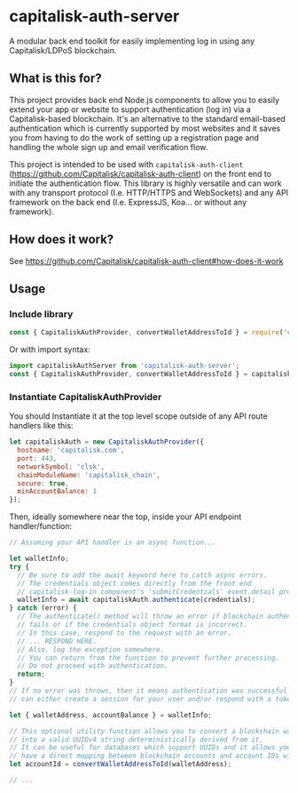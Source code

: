# capitalisk-auth-server
A modular back end toolkit for easily implementing log in using any Capitalisk/LDPoS blockchain.

## What is this for?

This project provides back end Node.js components to allow you to easily extend your app or website to support authentication (log in) via a Capitalisk-based blockchain.
It's an alternative to the standard email-based authentication which is currently supported by most websites and it saves you from having to do the work of setting up a registration page and handling the whole sign up and email verification flow.

This project is intended to be used with `capitalisk-auth-client` (https://github.com/Capitalisk/capitalisk-auth-client) on the front end to initiate the authentication flow.
This library is highly versatile and can work with any transport protocol (I.e. HTTP/HTTPS and WebSockets) and any API framework on the back end (I.e. ExpressJS, Koa... or without any framework).

## How does it work?

See https://github.com/Capitalisk/capitalisk-auth-client#how-does-it-work

## Usage

### Include library

```js
const { CapitaliskAuthProvider, convertWalletAddressToId } = require('capitalisk-auth-server'_;
```

Or with import syntax:

```js
import capitaliskAuthServer from 'capitalisk-auth-server';
const { CapitaliskAuthProvider, convertWalletAddressToId } = capitaliskAuthServer;
```

### Instantiate CapitaliskAuthProvider

You should Instantiate it at the top level scope outside of any API route handlers like this:

```js
let capitaliskAuth = new CapitaliskAuthProvider({
  hostname: 'capitalisk.com',
  port: 443,
  networkSymbol: 'clsk',
  chainModuleName: 'capitalisk_chain',
  secure: true,
  minAccountBalance: 1
});
```

Then, ideally somewhere near the top, inside your API endpoint handler/function:

```js
// Assuming your API handler is an async function...

let walletInfo;
try {
  // Be sure to add the await keyword here to catch async errors.
  // The credentials object comes directly from the front end
  // capitalisk-log-in component's 'submitCredentials' event.detail property.
  walletInfo = await capitaliskAuth.authenticate(credentials);
} catch (error) {
  // The authenticate() method will throw an error if blockchain authentication
  // fails or if the credentials object format is incorrect.
  // In this case, respond to the request with an error.
  // ... RESPOND HERE.
  // Also, log the exception somewhere.
  // You can return from the function to prevent further processing.
  // Do not proceed with authentication.
  return;
}
// If no error was thrown, then it means authentication was successful and you
// can either create a session for your user and/or respond with a token (e.g. JWT).

let { walletAddress, accountBalance } = walletInfo;

// This optional utility function allows you to convert a blockchain wallet address
// into a valid UUIDv4 string deterministically derived from it.
// It can be useful for databases which support UUIDs and it allows you
// have a direct mapping between blockchain accounts and account IDs within your system.
let accountId = convertWalletAddressToId(walletAddress);

// ...
```
